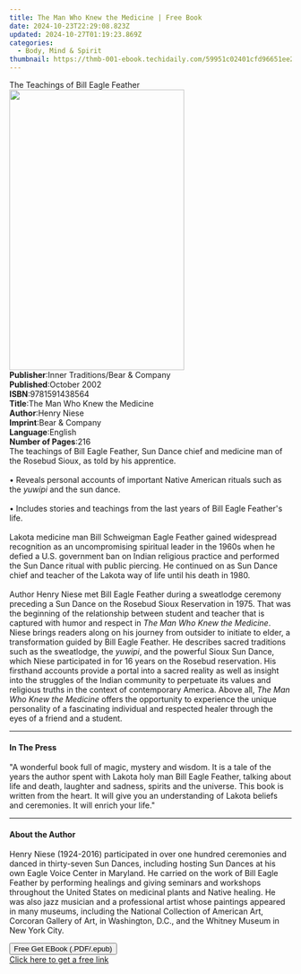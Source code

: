 ```yaml
---
title: The Man Who Knew the Medicine | Free Book
date: 2024-10-23T22:29:08.823Z
updated: 2024-10-27T01:19:23.869Z
categories:
  - Body, Mind & Spirit
thumbnail: https://thmb-001-ebook.techidaily.com/59951c02401cfd96651ee2c414073ba65b9f32bb0e5cd57015b1e9855633fded.jpg
---
```

<main id="book-container">
  <div class="flex flex-col">
    <div class="book-brief flex-1 py-6 px-4 sm:p-6 md:py-10 md:px-8">
      <!-- brief-->
      <div class="book-brief-main">The Teachings of Bill Eagle Feather</div>
    </div>
    <div
      class="book-meta-info flex-1 grid gap-4 col-start-1 col-end-3 row-start-1 sm:mb-6 sm:grid-cols-4 lg:gap-6 lg:col-start-2 lg:row-end-6 lg:row-span-6 lg:mb-0"
    >
      <div
        class="book-meta-info-left place-content-center mt-4 p-4 text-sm leading-6 col-start-2 col-span-2 dark:text-slate-400"
      >
        <img
          class="w-full h-500 object-cover rounded-lg sm:h-255 sm:col-span-2 lg:col-span-full"
          src="https://img-001-ebook.techidaily.com/2e73addb8bb4465520d6bdd325a3e2752c751adf9559a60d3c6fd0f4b39f891c.jpg"
          alt=""
          width="312"
          height="500"
        />
      </div>
      <div
        class="book-meta-info-right mt-2 col-start-1 row-start-2 col-span-3 self-center"
      >
        <!-- meta data  -->
        <div class="flex flex-col px-4 md:px-8">
          <div class="flex-1">
            <strong>Publisher</strong>:<span class="px-2"
              >Inner Traditions/Bear &amp; Company</span
            >
          </div>
          <div class="flex-1">
            <strong>Published</strong>:<span class="px-2">October 2002</span>
          </div>
          <div class="flex-1">
            <strong>ISBN</strong>:<span class="px-2">9781591438564</span>
          </div>
          <div class="flex-1">
            <strong>Title</strong>:<span class="px-2"
              >The Man Who Knew the Medicine</span
            >
          </div>
          <div class="flex-1">
            <strong>Author</strong>:<span class="px-2">Henry Niese</span>
          </div>
          <div class="flex-1">
            <strong>Imprint</strong>:<span class="px-2"
              >Bear &amp; Company</span
            >
          </div>
          <div class="flex-1">
            <strong>Language</strong>:<span class="px-2">English</span>
          </div>
          <div class="flex-1">
            <strong>Number of Pages</strong>:<span class="px-2">216</span>
          </div>
        </div>
      </div>
    </div>
    <div class="book-description flex-1 py-6 px-4 sm:p-6 md:py-10 md:px-8">
      <div class="book-description-main">
        <div accordion-content="" id="description">
          The teachings of Bill Eagle Feather, Sun Dance chief and medicine man
          of the Rosebud Sioux, as told by his apprentice. <br /><br />• Reveals
          personal accounts of important Native American rituals such as the
          <i>yuwipi</i> and the sun dance. <br /><br />• Includes stories and
          teachings from the last years of Bill Eagle Feather's life.<br /><br />Lakota
          medicine man Bill Schweigman Eagle Feather gained widespread
          recognition as an uncompromising spiritual leader in the 1960s when he
          defied a U.S. government ban on Indian religious practice and
          performed the Sun Dance ritual with public piercing. He continued on
          as Sun Dance chief and teacher of the Lakota way of life until his
          death in 1980. <br /><br />Author Henry Niese met Bill Eagle Feather
          during a sweatlodge ceremony preceding a Sun Dance on the Rosebud
          Sioux Reservation in 1975. That was the beginning of the relationship
          between student and teacher that is captured with humor and respect in
          <i>The Man Who Knew the Medicine</i>. Niese brings readers along on
          his journey from outsider to initiate to elder, a transformation
          guided by Bill Eagle Feather. He describes sacred traditions such as
          the sweatlodge, the <i>yuwipi</i>, and the powerful Sioux Sun Dance,
          which Niese participated in for 16 years on the Rosebud reservation.
          His firsthand accounts provide a portal into a sacred reality as well
          as insight into the struggles of the Indian community to perpetuate
          its values and religious truths in the context of contemporary
          America. Above all, <i>The Man Who Knew the Medicine</i> offers the
          opportunity to experience the unique personality of a fascinating
          individual and respected healer through the eyes of a friend and a
          student.
        </div>
        <div class="accordion-fader"></div>
      </div>
    </div>
    <div class="book-excerpts flex-1 py-6 px-4 sm:p-6 md:py-10 md:px-8">
      <!-- excerpts-->
      <div class="book-excerpts-main">
        <hr />
        <h4 class="placeholder placeholder-heading">
          <span>In The Press</span>
        </h4>
        <p>
          "A wonderful book full of magic, mystery and wisdom. It is a tale of
          the years the author spent with Lakota holy man Bill Eagle Feather,
          talking about life and death, laughter and sadness, spirits and the
          universe. This book is written from the heart. It will give you an
          understanding of Lakota beliefs and ceremonies. It will enrich your
          life."
        </p>
      </div>
    </div>
    <div class="book-about-author flex-1 py-6 px-4 sm:p-6 md:py-10 md:px-8">
      <!-- about author-->
      <div class="book-main-author-main">
        <hr />
        <h4 class="placeholder placeholder-heading">
          <span>About the Author</span>
        </h4>
        <p>
          Henry Niese (1924-2016) participated in over one hundred ceremonies
          and danced in thirty-seven Sun Dances, including hosting Sun Dances at
          his own Eagle Voice Center in Maryland. He carried on the work of Bill
          Eagle Feather by performing healings and giving seminars and workshops
          throughout the United States on medicinal plants and Native healing.
          He was also jazz musician and a professional artist whose paintings
          appeared in many museums, including the National Collection of
          American Art, Corcoran Gallery of Art, in Washington, D.C., and the
          Whitney Museum in New York City.
        </p>
      </div>
    </div>
    <div class="book-free-get flex-1 py-6 px-4 sm:p-6 md:py-10 md:px-8">
      <button
        id="btn-free-get"
        class="bg-blue-500 hover:bg-blue-700 text-white font-bold py-2 px-4 rounded"
      >
        Free Get EBook (.PDF/.epub)
      </button>
      <div id="countdown-display" class="px-2 text-lg mt-2"></div>
      <a
        id="free-link"
        class="hidden bg-blue-500 hover:bg-blue-700 text-white font-bold py-2 px-4 rounded"
        href="https://www.ebooks.com/en-us/book/95782507/the-man-who-knew-the-medicine/henry-niese/"
        target="_blank"
        >Click here to get a free link</a
      >
    </div>
    <script>
      let countdownTime = 0;
      let countdownInterval = null;
      document
        .getElementById('btn-free-get')
        .addEventListener('click', startCountdown);
      function startCountdown() {
        countdownTime = new Date().getTime() + 60000 * 3;
        countdownInterval = setInterval(updateCountdown, 1000);
        document.getElementById('btn-free-get').disabled = true;
        document
          .getElementById('btn-free-get')
          .classList.add('bg-gray-500', 'cursor-not-allowed');
      }
      function updateCountdown() {
        let currentTime = new Date().getTime();
        let timeLeft = countdownTime - currentTime;
        let secondsLeft = Math.floor(timeLeft / 1000);
        document.getElementById('countdown-display').innerHTML =
          `Remaining time: ${secondsLeft} seconds.`;
        if (secondsLeft <= 0) {
          clearInterval(countdownInterval);
          document.getElementById('btn-free-get').classList.add('hidden');
          document.getElementById('free-link').classList.remove('hidden');
          document.getElementById('countdown-display').innerHTML = '';
        }
      }
    </script>
  </div>
</main>

<ins class="adsbygoogle"
      style="display:block"
      data-ad-client="ca-pub-7571918770474297"
      data-ad-slot="8358498916"
      data-ad-format="auto"
      data-full-width-responsive="true"></ins>
    